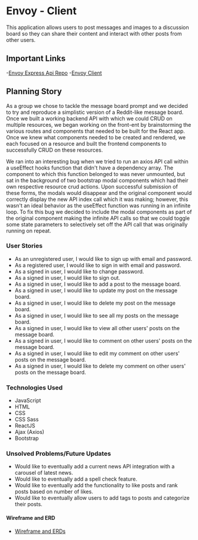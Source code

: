 # Envoy - Client

This application allows users to post messages and images to a discussion board
so they can share their content and interact with other posts from other users.

## Important Links

-[Envoy Express Api Repo](https://github.com/sharon-zhao/Envoy-api)
-[Envoy Client](https://github.com/sharon-zhao/Envoy-project-similar-to-reddit-)

## Planning Story

As a group we chose to tackle the message board prompt and we decided to try
and reproduce a simplistic version of a Reddit-like message board. Once we built
a working backend API with which we could CRUD on multiple resources, we
began working on the front-ent by brainstorming the various routes and components
that needed to be built for the React app. Once we knew what components needed
to be created and rendered, we each focused on a resource and built the frontend
components to successfully CRUD on these resources.

We ran into an interesting bug when we tried to run an axios API call within a
useEffect hooks function that didn't have a dependency array. The component to
which this function belonged to was never unmounted, but sat in the background of
two bootstrap modal components which had their own respective resource crud actions.
Upon successful submission of these forms, the modals would disappear and the
original component would correctly display the new API index call which it was
making; however, this wasn't an ideal behavior as the useEffect function was
running in an infinite loop. To fix this bug we decided to include the modal
components as part of the original component making the infinite API calls so
that we could toggle some state parameters to selectively set off the API call
that was originally running on repeat.

### User Stories

- As an unregistered user, I would like to sign up with email and password.
- As a registered user, I would like to sign in with email and password.
- As a signed in user, I would like to change password.
- As a signed in user, I would like to sign out.
- As a signed in user, I would like to add a post to the message board.
- As a signed in user, I would like to update my post on the message board.
- As a signed in user, I would like to delete my post on the message board.
- As a signed in user, I would like to see all my posts on the message board.
- As a signed in user, I would like to view all other users' posts on the message board.
- As a signed in user, I would like to comment on other users' posts on the message board.
- As a signed in user, I would like to edit my comment on other users' posts on the message board.
- As a signed in user, I would like to delete my comment on other users' posts on the message board.

### Technologies Used

- JavaScript
- HTML
- CSS
- CSS Sass
- ReactJS
- Ajax (Axios)
- Bootstrap

### Unsolved Problems/Future Updates

- Would like to eventually add a current news API integration with a carousel
of latest news.
- Would like to eventually add a spell check feature.
- Would like to eventually add the functionality to like posts and rank posts
based on number of likes.
- Would like to eventually allow users to add tags to posts and categorize their
posts.

#### Wireframe and ERD

- [Wireframe and ERDs ](https://docs.google.com/document/d/1Hmb44N7Wq7s_IoI2SBKiVxL6_yqVa6GaK74hpY1lx-8/edit?usp=sharing)
